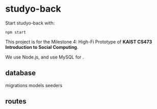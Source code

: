 # studyo-back
Start studyo-back with:
```
npm start
```
This project is for the Milestone 4: High-Fi Prototype of **KAIST CS473 Introduction to Social Computing**.

We use Node.js, and use MySQL for .

## database
migrations
models
seeders

## routes
